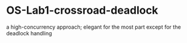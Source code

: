 # OS-Lab1-crossroad-deadlock
a high-concurrency approach; elegant for the most part except for the deadlock handling
